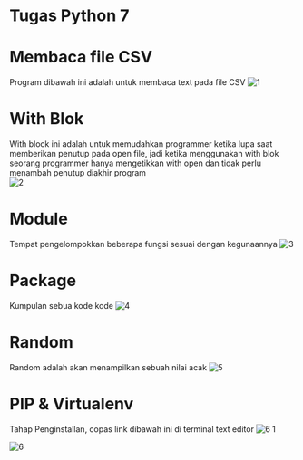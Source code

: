 # Tugas Python 7
# Membaca file CSV
Program dibawah ini adalah untuk membaca text pada file CSV
![1](https://user-images.githubusercontent.com/92990909/141475587-30001b4c-3578-46aa-aa58-d56951b0c3ae.png)

# With Blok
With block ini adalah untuk memudahkan programmer ketika lupa saat memberikan penutup pada open file, jadi ketika menggunakan with blok seorang programmer hanya mengetikkan with open dan tidak perlu menambah penutup diakhir program  
![2](https://user-images.githubusercontent.com/92990909/141475591-eed93b30-3ebf-4e91-8225-01118d572e07.png)

# Module
Tempat pengelompokkan beberapa fungsi sesuai dengan kegunaannya 
![3](https://user-images.githubusercontent.com/92990909/141475595-4847c192-5959-45b1-8e00-9e19871b0207.png)

# Package
Kumpulan sebua kode kode
![4](https://user-images.githubusercontent.com/92990909/141475599-11c92ee9-874c-42a0-8874-43e10247f414.png)

# Random
Random adalah akan menampilkan sebuah nilai acak 
![5](https://user-images.githubusercontent.com/92990909/141475607-9fac0328-c9f1-439a-9d2c-9e04adcac669.png)

# PIP & Virtualenv
Tahap Penginstallan, copas link dibawah ini di terminal text editor
![6 1](https://user-images.githubusercontent.com/92990909/141475617-24ee3c9b-eefe-4144-9dd1-86eb32ae9f3c.png)

![6](https://user-images.githubusercontent.com/92990909/141475704-084f4559-2bad-4ee6-82e0-b7918261832f.png)
